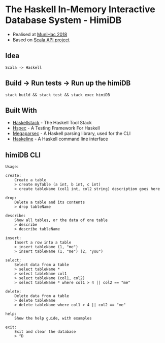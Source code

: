 # The Haskell In-Memory Interactive Database System - HimiDB

* Realised at [MuniHac 2018](https://munihac.github.io/)
* Based on [Scala API project](https://github.com/jbackfield/BecomingFunctional.git)
 
## Idea 

```
Scala -> Haskell
```

## Build -> Run tests -> Run up the himiDB

```
stack build && stack test && stack exec himiDB
```

## Built With

* [Haskellstack](https://docs.haskellstack.org/en/stable/README/) - The Haskell Tool Stack
* [Hspec](https://hspec.github.io/) - A Testing Framework For Haskell
* [Megaparsec](http://hackage.haskell.org/package/megaparsec) - A Haskell parsing library, used for the CLI
* [Haskeline](http://hackage.haskell.org/package/haskeline) - A Haskell command line interface

## himiDB CLI
 
    Usage:

    create:
        Create a table
        > create myTable (a int, b int, c int)
        > create tableName (col1 int, col2 string) description goes here

    drop:
        Delete a table and its contents
        > drop tableName

    describe:
        Show all tables, or the data of one table
        > describe
        > describe tableName

    insert:
        Insert a row into a table
        > insert tableName (1, "me")
        > insert tableName (1, "me") (2, "you")

    select:
        Select data from a table
        > select tableName *
        > select tableName col1
        > select tableName (col1, col2)
        > select tableName * where col1 > 4 || col2 == "me"

    delete:
        Delete data from a table
        > delete tableName
        > delete tableName where col1 > 4 || col2 == "me"

    help:
        Show the help guide, with examples

    exit:
        Exit and clear the database
        > ^D